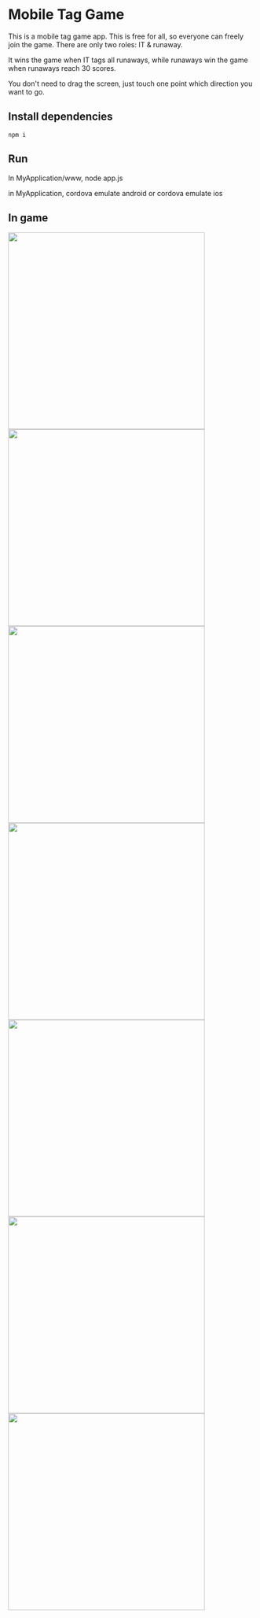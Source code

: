 # Mobile Tag Game

This is a mobile tag game app. This is free for all, so everyone can freely join the game. There are only two roles: IT & runaway.

It wins the game when IT tags all runaways, while runaways win the game when runaways reach 30 scores.

You don't need to drag the screen, just touch one point which direction you want to go.

## Install dependencies

    npm i

## Run

In MyApplication/www,
node app.js

in MyApplication,
cordova emulate android
or
cordova emulate ios

## In game

<img src = "https://user-images.githubusercontent.com/79579314/131298124-df8df2c4-fa06-4a12-853c-7e5167c8d655.png" width="400px">

<img src = "https://user-images.githubusercontent.com/79579314/131298132-f1bc9adb-ccdf-4a74-bbc3-846d9e0a5a0a.png" width="400px">

<img src = "https://user-images.githubusercontent.com/79579314/131298139-7425e599-e787-4ee1-91bc-262ba0d0bc09.png" width="400px">

<img src = "https://user-images.githubusercontent.com/79579314/131298142-eec5b85d-36db-44ab-867a-07439d661372.png" width="400px">

<img src = "https://user-images.githubusercontent.com/79579314/131298142-eec5b85d-36db-44ab-867a-07439d661372.png" width="400px">

<img src = "https://user-images.githubusercontent.com/79579314/131298144-c6d2574e-5458-4912-b4ee-bbe99d382859.png" width="400px">

<img src = "https://user-images.githubusercontent.com/79579314/131298148-27d9db9c-68f7-442a-81a3-f721ecc2c9cf.png" width="400px">
